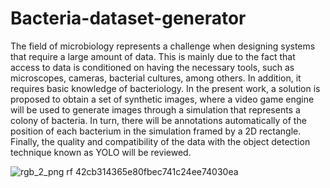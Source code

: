 # Bacteria-dataset-generator

The field of microbiology represents a challenge when designing systems that require a large amount of data. This is mainly due to the fact that access to data is conditioned on having the necessary tools, such as microscopes, cameras, bacterial cultures, among others. In addition, it requires basic knowledge of bacteriology. In the present work, a solution is proposed to obtain a set of synthetic images, where a video game engine will be used to generate images through a simulation that represents a colony of bacteria. In turn, there will be annotations automatically of the position of each bacterium in the simulation framed by a 2D rectangle. Finally, the quality and compatibility of the data with the object detection technique known as YOLO will be reviewed.

![rgb_2_png rf 42cb314365e80fbec741c24ee74030ea](https://user-images.githubusercontent.com/39756160/209593148-a06628fa-cb3a-4631-a53c-34cfe9ebe361.jpg)
